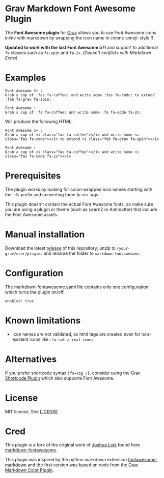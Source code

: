 # Grav Markdown Font Awesome Plugin

The **Font Awesome plugin** for [Grav](http://github.com/getgrav/grav) allows you to use Font Awesome icons inline with markdown by wrapping the icon name in colons :emoji: style !!

**Updated to work with the last Font Awesome 5 !!** and support to additional `fa` classes such as `fa-spin` and `fa-2x`. _(Doesn't conflicts with Markdown Extra)_

# Examples

```
Font Awesome 5+ :
Grab a cup of :fas fa-coffee: and write some :fas fa-code: to extend :fab fa-grav fa-spin:

Font Awesome :
Grab a cup of :fa fa-coffee: and write some :fa fa-code fa-2x:
```

Will produce the following HTML:

```
Font Awesome 5+ :
Grab a cup of <i class="fas fa-coffee"></i> and write some <i class="fas fa-code"></i> to extend <i class="fab fa-grav fa-spin"></i>

Font Awesome :
Grab a cup of <i class="fas fa-coffee"></i> and write some <i class="fas fa-code fa-2x"></i>
```

# Prerequisites

The plugin works by looking for colon-wrapped icon names starting with the `:fa` prefix and converting them to `<i>` tags.

This plugin doesn't contain the actual Font Awesome fonts, so make sure you are using a plugin or theme (such as Learn2 or Antimatter) that include the Font Awesome assets.

# Manual installation

Download the latest [release](https://github.com/StellarisStudio/grav-plugin-markdown-fontawesome/archive/v1.0.2.zip) of this repository, unzip to `/your-grav/user/plugins` and rename the folder to `markdown-fontawesome`.

# Configuration

The markdown-fontawesome.yaml file contains only one configuration which turns the plugin on/off.

```
enabled: true
```

# Known limitations

- Icon names are not validated, so html tags are created even for non-existent icons like `:fa-not-a-real-icon:`

# Alternatives

If you prefer shortcode syntax `[fa=cog /]`, consider using the [Grav Shortcode Plugin](https://github.com/getgrav/grav-plugin-shortcode-core#fontawesome) which also supports Font Awesome.

# License

MIT license. See [LICENSE](LICENSE.txt)

# Cred

This plugin is a fork of the original work of [Joshua Lotz](https://github.com/yoshikin) found here [markdown-fontawesome](https://github.com/yoshikin/grav-plugin-markdown-fontawesome).

This plugin was inspired by the python markdown extension [fontawesome-markdown](https://github.com/bmcorser/fontawesome-markdown) and the first version was based on code from the [Grav Markdown Color Plugin](https://github.com/getgrav/grav-plugin-markdown-color).
